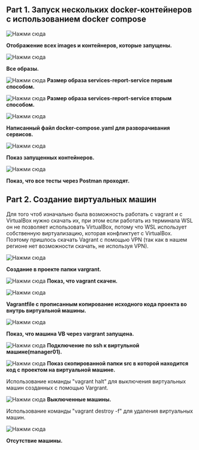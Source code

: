 ## Part 1. Запуск нескольких docker-контейнеров с использованием docker compose

![Нажми сюда](images/1_report.png)

**Отображение всех images и контейнеров, которые запущены.**


![Нажми сюда](https://i.ibb.co/KxQZPLmJ/2-report.png)

**Все образы.**


![Нажми сюда](https://i.ibb.co/HTYXZf4w/3-report.png)
**Размер образа services-report-service первым способом.**


![Нажми сюда](images/4_report.png)
**Размер образа services-report-service вторым способом.**


![Нажми сюда](https://i.ibb.co/nsG7J1sQ/5-report.png)

**Написанный файл docker-compose.yaml для разворачивания сервисов.**


![Нажми сюда](https://i.ibb.co/QvYqT7T4/6-report.png)

**Показ запущенных контейнеров.**


![Нажми сюда](images/7_report.png)

**Показ, что все тесты через Postman проходят.** 

## Part 2. Создание виртуальных машин

Для того чтоб изначально была возможность работать с vagrant и с VirtualBox нужно скачать их, при этом если работать из терминала WSL он не позволяет использовать VirtualBox, потому что WSL использует собственную виртуализацию, которая конфликтует с VirtualBox. Поэтому пришлось скачать Vagrant с помощью VPN (так как в нашем регионе нет возможности скачать, не используя VPN).


![Нажми сюда](images/8_report.png)

**Создание в проекте папки vargrant.**


![Нажми сюда](https://i.ibb.co/jk3HTv09/9-report.png)
**Показ, что vagrant скачен.**


![Нажми сюда](https://i.ibb.co/wNhqfrL8/10-report.png)

**Vagrantfile c прописанным копирование исходного кода проекта во внутрь виртуальной машины.**


![Нажми сюда](https://i.ibb.co/Xr0rH5Zg/11-report.png)

**Показ, что машина VB через vargrant запущена.**


![Нажми сюда](images/12_report.png)
**Подключение по ssh к виртульной машине(manager01).**


![Нажми сюда](images/13_report.png)
**Показ скопированной папки src в которой находится код с проектом на виртуальной машине.** 

Использование команды "vagrant halt" для выключения виртуальных машин созданных с помощью Vargrant.


![Нажми сюда](images/14_report.png)
**Выключенные машины.**

Использование команды "vagrant destroy -f" для удаления виртуальных машин.


![Нажми сюда](https://i.ibb.co/R40GspPL/15-report.png)

**Отсутствие машины.**